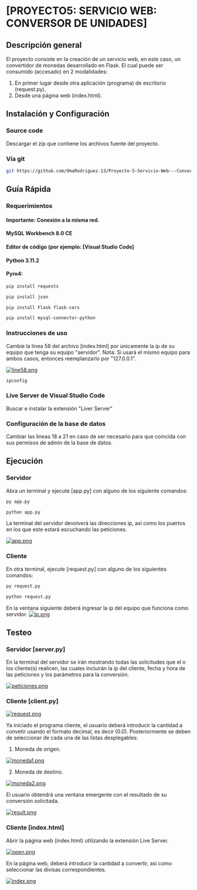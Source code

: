 # [PROYECTO5: SERVICIO WEB: CONVERSOR DE UNIDADES]

## Descripción general

El proyecto consiste en la creación de un servicio web, en este caso, un convertidor de monedas desarrollado en Flask. El cual puede ser consumido (accesado) en 2 modalidades:
1. En primer lugar desde otra aplicación (programa) de escritorio (request.py).
2. Desde una página web (index.html).

## Instalación y Configuración

### Source code

Descargar el zip que contiene los archivos fuente del proyecto.

### Vía git 

```bash
git https://github.com/OmaRodriguez-13/Proyecto-5-Servicio-Web---ConvertidorMonedas
```

## Guía Rápida

### Requerimientos

#### **Importante: Conexión a la misma red.**
#### MySQL Workbench 8.0 CE
#### Editor de código (por ejemplo: [Visual Studio Code]
#### Python 3.11.2
#### Pyro4:

```bash
pip install requests
```

```bash
pip install json
```

```bash
pip install Flask flask-cors
```

```bash
pip install mysql-connector-python
```

### Instrucciones de uso

Cambie la linea 58 del archivo [index.html] por únicamente la ip de su equipo que tenga su equipo "servidor".
Nota: Si usará el mismo equipo para ambos casos, entonces reemplanzarlo por "127.0.0.1".

[![line58.png](https://i.postimg.cc/TPsVJVM5/line58.png)](https://postimg.cc/QBpKXWMj)

```bash
ipconfig
```
### Live Server de Visual Studio Code

Buscar e instalar la extensión "Liver Server"

### Configuración de la base de datos

Cambiar las lineas 18 a 21 en caso de ser necesario para que coincida con sus permisos de admin de la base de datos.

## Ejecución

### Servidor

Abra un terminal y ejecute [app.py] con alguno de los siguiente comandos:

```bash
py app.py
```

```bash
python app.py
```

La terminal del servidor devolverá las direcciones ip, así como los puertos en los que este estará escuchando las peticiones.

[![app.png](https://i.postimg.cc/vm8xYqJf/app.png)](https://postimg.cc/XrhYx87Y)

### Cliente

En otra terminal, ejecute [request.py] con alguno de los siguientes comandos:

```bash
py request.py
```

```bash
python request.py
```

En la ventana siguiente deberá ingresar la ip del equipo que funciona como servidor.
[![ip.png](https://i.postimg.cc/q7rX8x9v/ip.png)](https://postimg.cc/0ztwvDkT)

## Testeo

### Servidor [server.py]

En la terminal del servidor se irán mostrando todas las solicitudes que el o los cliente(s) realicen, las cuales incluirán la ip del cliente, fecha y hora de las peticiones y los parámetros para la conversión.

[![peticiones.png](https://i.postimg.cc/htZMqdwD/peticiones.png)](https://postimg.cc/G4YvFHdV)


### Cliente [client.py]
[![request.png](https://i.postimg.cc/Y0mB17Wg/request.png)](https://postimg.cc/0Kx4sLZ2)

Ya iniciado el programa cliente, el usuario deberá introducir la cantidad a convetir usando el formato decimal, es decir (0.0). 
Posteriormente se deben de seleccionar de cada una de las listas desplegables:

1. Moneda de origen.

[![moneda1.png](https://i.postimg.cc/DZTxCKHL/moneda1.png)](https://postimg.cc/yJLhd2V8)

2. Moneda de destino.

[![moneda2.png](https://i.postimg.cc/tJrDCnTN/moneda2.png)](https://postimg.cc/Wqk0530d)

El usuario obtendrá una ventana emergente con el resultado de su conversión solicitada.

[![result.png](https://i.postimg.cc/Yqs85FTp/result.png)](https://postimg.cc/Xp9wFrVh)


### Cliente [index.html]

Abrir la página web (index.html) utilizando la extensión Live Server.

[![open.png](https://i.postimg.cc/d0vCptQs/open.png)](https://postimg.cc/K1q4gbgw)

En la página web, deberá introducir la cantidad a convertir, así como seleccionar las divisas correspondientes.

[![index.png](https://i.postimg.cc/bvTnhcdQ/index.png)](https://postimg.cc/DWS0rNrZ)
